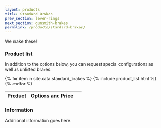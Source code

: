 ```yaml
---
layout: products
title: Standard Brakes
prev_section: lever-rings
next_section: gunsmith-brakes
permalink: /products/standard-brakes/
---
```


We make these!

### Product list

In addition to the options below, you can request special configurations as well as unlisted brakes.

<div class="mobile-side-scroller">

<table>
  <thead>
    <tr>
      <th>Product</th>
      <th><span class="option">Options</span> and <span class="flag">Price</span></th>
      <th>&nbsp;</th>
    </tr>
  </thead>
  <tbody>
{% for item in site.data.standard_brakes %}
  {% include product_list.html %}
{% endfor %}
  </tbody>
</table>
</div>

### Information

Additional information goes here.
